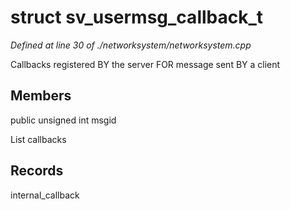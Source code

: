 # struct sv_usermsg_callback_t

*Defined at line 30 of ./networksystem/networksystem.cpp*

 Callbacks registered BY the server FOR message sent BY a client 



## Members

public unsigned int msgid

List callbacks



## Records

internal_callback



